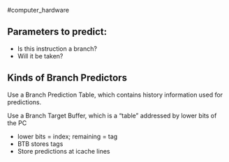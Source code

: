 #computer_hardware 
## Parameters to predict:
- Is this instruction a branch?
- Will it be taken?

## Kinds of Branch Predictors
Use a Branch Prediction Table, which contains history information used for predictions.

Use a Branch Target Buffer, which is a “table” addressed by lower bits of the PC
- lower bits = index; remaining = tag
- BTB stores tags
- Store predictions at icache lines